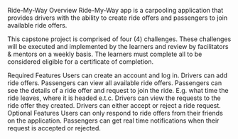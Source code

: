 Ride-My-Way
Overview
Ride-My-Way app is a carpooling application that provides drivers with the ability to create ride offers and passengers to join available ride offers.

This capstone project is comprised of four (4) challenges. These challenges will be executed and implemented by the learners and review by facilitators & mentors on a weekly basis. The learners must complete all to be considered eligible for a certificate of completion.

Required Features
Users can create an account and log in.
Drivers can add ride offers.
Passengers can view all available ride offers.
Passengers can see the details of a ride offer and request to join the ride. E.g. what time the ride leaves, where it is headed e.t.c.
Drivers can view the requests to the ride offer they created.
Drivers can either accept or reject a ride request.
Optional Features
Users can only respond to ride offers from their friends on the application.
Passengers can get real time notifications when their request is accepted or rejected.